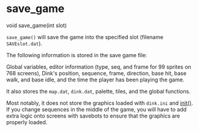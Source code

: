 # save_game

<Prototype>void save_game(int slot)</Prototype>

`save_game()` will save the game into the specified slot (filename `SAVEslot.dat`).

The following information is stored in the save game file:

Global variables, editor information (type, seq, and frame for 99 sprites on 768 screens), Dink's position, sequence, frame, direction, base hit, base walk, and base idle, and the time the player has been playing the game.

<VersionInfo dink="1.08" freedink="all">

It also stores the `map.dat`, `dink.dat`, palette, tiles, and the global functions.

</VersionInfo>

Most notably, it does not store the graphics loaded with `dink.ini` and [init()](./init.md). If you change sequences in the middle of the game, you will have to add extra logic onto screens with savebots to ensure that the graphics are properly loaded.
